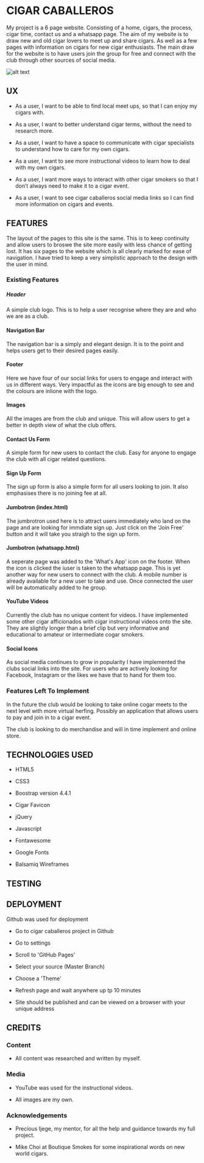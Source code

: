 # CIGAR CABALLEROS
My project is a 6 page website. Consisting of a home, cigars, the process, cigar time, contact us and a whatsapp 
page. The aim of my website is to draw new and old cigar lovers to meet up and share cigars. As well as a few 
pages with information on cigars for new cigar enthusiasts. The main draw for the website is to have users join 
the group for free and connect with the club through other sources of social media.

![alt text][logo]

[logo]: https://github.com/jtwy23/cigar-caballeros/blob/master/README/readme-images/logo.jpg

## UX
* As a user, I want to be able to find local meet ups, so that I can enjoy my cigars with.

* As a user, I want to better understand cigar terms, without the need to research more.

* As a user, I want to have a space to communicate with cigar specialists to understand how to care for my own 
cigars.

* As a user, I want to see more instructional videos to learn how to deal with my own cigars.

* As a user, I want more ways to interact with other cigar smokers so that I don’t always need to make it to a 
cigar event.

* As a user, I want to see cigar caballeros social media links so I can find more information on cigars and events.

## FEATURES
The layout of the pages to this site is the same. This is to keep continuity and allow users to broswe the site 
more easily with less chance of getting lost. It has six pages to the website which is all clearly marked for ease 
of navigation. I have tried to keep a very simplistic approach to the design with the user in mind.

### Existing Features

##### Header
A simple club logo. This is to help a user recognise where they are and who we are as a club.

#### Navigation Bar
The navigation bar is a simply and elegant design. It is to the point and helps users get to their desired pages 
easily.

#### Footer
Here we have four of our social links for users to engage and interact with us in different ways. Very impactful as
the icons are big enough to see and the colours are inlione with the logo.

#### Images
All the images are from the club and unique. This will allow users to get a better in depth view of what the club 
offers.

#### Contact Us Form
A simple form for new users to contact the club. Easy for anyone to engage the club with all cigar related questions.

#### Sign Up Form
The sign up form is also a simple form for all users looking to join. It also emphasises there is no joining fee 
at all.

#### Jumbotron (index.html)
The jumbrotron used here is to attract users immediately who land on the page and are looking for immdiate sign up.
Just click on the 'Join Free' button and it will take you straigh to the sign up form.

#### Jumbotron (whatsapp.html)
A seperate page was added to the 'What's App' icon on the footer. When the icon is clicked the iuser is taken to 
the whatsapp page. This is yet another way for new users to connect with the club. A mobile number is already 
available for a new user to take and use. Once connected the user will be automatically added to he group. 

#### YouTube Videos
Currently the club has no unique content for videos. I have implemented some other cigar afficionados with cigar 
instructional videos onto the site. They are slightly longer than a brief clip but very informative and educational 
to amateur or intermediate cogar smokers.

#### Social Icons
As social media continues to grow in popularity I have implemented the clubs social links into the site. For users
who are actively looking for Facebook, Instagram or the likes we have that to hand for them too.

### Features Left To Implement
In the future the club would be looking to take online cogar meets to the next level with more virtual herfing.
Possibly an application that allows users to pay and join in to a cigar event.

The club is looking to do merchandise and will in time implement and online store.

## TECHNOLOGIES USED

* HTML5

* CSS3

* Boostrap version 4.4.1

* Cigar Favicon

* jQuery

* Javascript

* Fontawesome

* Google Fonts

* Balsamiq Wireframes

## TESTING

## DEPLOYMENT

Github was used for deployment

* Go to cigar caballeros project in Github

* Go to settings

* Scroll to 'GitHub Pages'

* Select your source (Master Branch)

* Choose a 'Theme'

* Refresh page and wait anywhere up tp 10 minutes

* Site should be published and can be viewed on a browser with your unique address

## CREDITS

### Content

* All content was researched and written by myself.

### Media

* YouTube was used for the instructional videos.

* All images are my own.

### Acknowledgements

* Precious Ijege, my mentor, for all the help and guidance towards my full project.

* Mike Choi at Boutique Smokes for some inspirational words on new world cigars.


